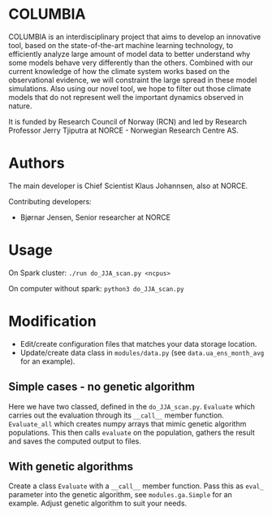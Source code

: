 # COLUMBIA

COLUMBIA is an interdisciplinary project that aims to develop an innovative tool, based on the state-of-the-art machine learning technology, to efficiently analyze large amount of model data to better understand
why some models behave very differently than the others. Combined with our current knowledge of how the climate system works based on the observational evidence, we will constraint the large spread in these model simulations. Also using our novel tool, we hope to filter out those climate models that do not represent well the important dynamics observed in nature.

It is funded by Research Council of Norway (RCN) and led by Research Professor Jerry Tjiputra at NORCE - Norwegian Research Centre AS.

# Authors

The main developer is Chief Scientist Klaus Johannsen, also at NORCE. 

Contributing developers:

- Bjørnar Jensen, Senior researcher at NORCE

# Usage

On Spark cluster:
```./run do_JJA_scan.py <ncpus>```

On computer without spark:
```python3 do_JJA_scan.py```


# Modification

- Edit/create configuration files that matches your data storage location.
- Update/create data class in `modules/data.py` (see `data.ua_ens_month_avg` for an example).

## Simple cases - no genetic algorithm

Here we have two classed, defined in the `do_JJA_scan.py`. `Evaluate` which carries out the evaluation through its `__call__` member function. `Evaluate_all` which creates numpy arrays that mimic genetic algorithm populations. This then calls `evaluate` on the population, gathers the result and saves the computed output to files.

## With genetic algorithms

Create a class `Evaluate` with a `__call__` member function. Pass this as `eval_` parameter into the genetic algorithm, see `modules.ga.Simple` for an example. Adjust genetic algorithm to suit your needs.


